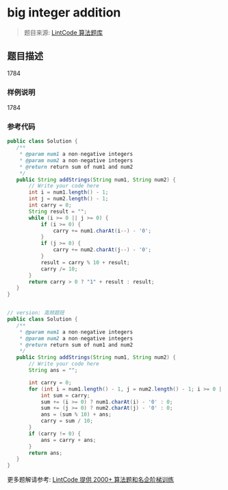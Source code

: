 # big integer addition
 > 题目来源: [LintCode 算法题库](https://www.lintcode.com/problem/big-integer-addition/?utm_source=sc-github-wzz)
 ## 题目描述
 1784
 ### 样例说明
 1784
 ### 参考代码
 ```java
public class Solution {
    /**
     * @param num1 a non-negative integers
     * @param num2 a non-negative integers
     * @return return sum of num1 and num2
     */
    public String addStrings(String num1, String num2) {
        // Write your code here
        int i = num1.length() - 1;
        int j = num2.length() - 1;
        int carry = 0;
        String result = "";
        while (i >= 0 || j >= 0) {
            if (i >= 0) {
                carry += num1.charAt(i--) - '0';
            }
            if (j >= 0) {
                carry += num2.charAt(j--) - '0';
            }
            result = carry % 10 + result;
            carry /= 10;
        }
        return carry > 0 ? "1" + result : result;
    }
}


// version: 高频题班
public class Solution {
    /**
     * @param num1 a non-negative integers
     * @param num2 a non-negative integers
     * @return return sum of num1 and num2
     */
    public String addStrings(String num1, String num2) {
        // Write your code here
        String ans = "";

        int carry = 0;
        for (int i = num1.length() - 1, j = num2.length() - 1; i >= 0 || j >= 0; i--, j--) {
            int sum = carry;
            sum += (i >= 0) ? num1.charAt(i) - '0' : 0;
            sum += (j >= 0) ? num2.charAt(j) - '0' : 0;
            ans = (sum % 10) + ans;
            carry = sum / 10;
        }
        if (carry != 0) {
            ans = carry + ans;
        }
        return ans;
    }
}
```
 更多题解请参考: [LintCode 提供 2000+ 算法题和名企阶梯训练](https://www.lintcode.com/problem/?utm_source=sc-github-wzz)